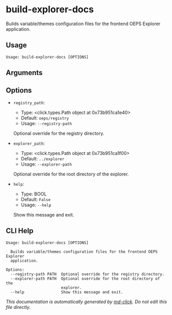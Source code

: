 
# build-explorer-docs

Builds variable/themes configuration files for the frontend OEPS Explorer application.

## Usage

```
Usage: build-explorer-docs [OPTIONS]
```

## Arguments


## Options

* `registry_path`:
    * Type: <click.types.Path object at 0x73b951ca1e40>
    * Default: `oeps/registry`
    * Usage: `--registry-path`

    Optional override for the registry directory.



* `explorer_path`:
    * Type: <click.types.Path object at 0x73b951ca1f00>
    * Default: `../explorer`
    * Usage: `--explorer-path`

    Optional override for the root directory of the explorer.



* `help`:
    * Type: BOOL
    * Default: `False`
    * Usage: `--help`

    Show this message and exit.



## CLI Help

```
Usage: build-explorer-docs [OPTIONS]

  Builds variable/themes configuration files for the frontend OEPS Explorer
  application.

Options:
  --registry-path PATH  Optional override for the registry directory.
  --explorer-path PATH  Optional override for the root directory of the
                        explorer.
  --help                Show this message and exit.
```


_This documentation is automatically generated by [md-click](https://github.com/RiveryIo/md-click). Do not edit this file directly._
